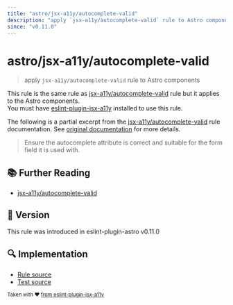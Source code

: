 ```yaml
---
title: "astro/jsx-a11y/autocomplete-valid"
description: "apply `jsx-a11y/autocomplete-valid` rule to Astro components"
since: "v0.11.0"
---
```


# astro/jsx-a11y/autocomplete-valid

> apply `jsx-a11y/autocomplete-valid` rule to Astro components

This rule is the same rule as [jsx-a11y/autocomplete-valid] rule but it applies to the Astro components.  
You must have [eslint-plugin-jsx-a11y] installed to use this rule.

[eslint-plugin-jsx-a11y]: https://github.com/jsx-eslint/eslint-plugin-jsx-a11y
[jsx-a11y/autocomplete-valid]: https://github.com/jsx-eslint/eslint-plugin-jsx-a11y/tree/HEAD/docs/rules/autocomplete-valid.md

The following is a partial excerpt from the [jsx-a11y/autocomplete-valid] rule documentation. See [original documentation][jsx-a11y/autocomplete-valid] for more details.

> Ensure the autocomplete attribute is correct and suitable for the form field it is used with.

## :books: Further Reading

- [jsx-a11y/autocomplete-valid]

## :rocket: Version

This rule was introduced in eslint-plugin-astro v0.11.0

## :mag: Implementation

- [Rule source](https://github.com/ota-meshi/eslint-plugin-astro/blob/main/src/rules/jsx-a11y/autocomplete-valid.ts)
- [Test source](https://github.com/ota-meshi/eslint-plugin-astro/blob/main/tests/src/rules/jsx-a11y/autocomplete-valid.ts)

<sup>Taken with ❤️ [from eslint-plugin-jsx-a11y](https://github.com/jsx-eslint/eslint-plugin-jsx-a11y/tree/HEAD/docs/rules/autocomplete-valid.md)</sup>

